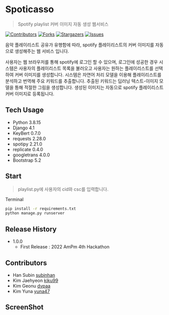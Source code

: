 # Spoticasso

> Spotify playlist 커버 이미지 자동 생성 웹서비스

[![Contributors][contributors-shield]][contributors-url]
[![Forks][forks-shield]][forks-url]
[![Stargazers][stars-shield]][stars-url]
[![Issues][issues-shield]][issues-url]

음악 플레이리스트 공유가 유행함에 따라, spotify 플레이리스트의 커버 이미지를 자동으로 생성해주는 웹 서비스 입니다. 

사용자는 웹 브라우저를 통해 spotify에 로그인 할 수 있으며, 로그인에 성공한 경우 시스템은 사용자의 플레이리스트 목록을 불러오고 사용자는 원하는 플레이리스트를 선택하여 커버 이미지를 생성합니다. 시스템은 자연어 처리 모델을 이용해 플레이리스트를 분석하고 번역해 주요 키워드를 추출합니다. 추출된 키워드는 딥러닝 텍스트-이미지 모델을 틍해 적절한 그림을 생성합니다. 생성된 이미지는 자동으로 spotify 플레이리스트 커버 이미지로 등록됩니다.

## Tech Usage

* Python 3.8.15
* Django 4.1
* KeyBert 0.7.0
* requests 2.28.0
* spotipy 2.21.0
* replicate 0.4.0
* googletrans 4.0.0
* Bootstrap 5.2

## Start

> playlist.py에 사용자의 cid와 csc를 입력합니다.

Terminal

```sh
pip install -r requirements.txt
python manage.py runserver
```

## Release History

- 1.0.0
  - First Release : 2022 AmPm 4th Hackathon
  
 ## Contributors
 
 - Han Subin [subinhan](https://github.com/subinhan)
 - Kim Jaehyeon [kiku99](https://github.com/kiku99)
 - Kim Geonu [dvpaa](https://github.com/dvpaa)
 - Kim Yuna [yuna47](https://github.com/yuna47)

## ScreenShot

<div>
  <src="https://github.com/kiku99/spoticasso/images/index.jpg" />
 </div>
 
 <!-- MARKDOWN LINKS & IMAGES -->
<!-- https://www.markdownguide.org/basic-syntax/#reference-style-links -->

[contributors-shield]: https://img.shields.io/github/contributors/ampm-jbnu/JBNU-SE-Voting.svg?style=flat-square
[contributors-url]: https://github.com/ampm-jbnu/JBNU-SE-Voting/graphs/contributors
[forks-shield]: https://img.shields.io/github/forks/ampm-jbnu/JBNU-SE-Voting.svg?style=flat-square
[forks-url]: https://github.com/ampm-jbnu/JBNU-SE-Voting/network/members
[stars-shield]: https://img.shields.io/github/stars/ampm-jbnu/JBNU-SE-Voting.svg?style=flat-square
[stars-url]: https://github.com/ampm-jbnu/JBNU-SE-Voting/stargazers
[issues-shield]: https://img.shields.io/github/issues/ampm-jbnu/JBNU-SE-Voting.svg?style=flat-square
[issues-url]: https://github.com/ampm-jbnu/JBNU-SE-Voting/issues
 




